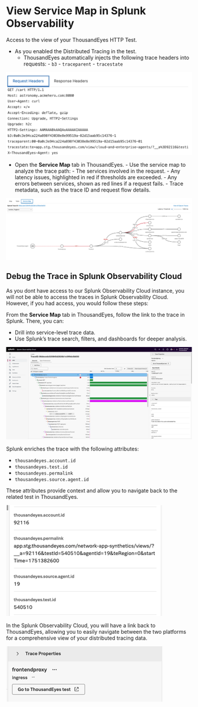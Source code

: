 # View Service Map in Splunk Observability

Access to the view of your ThousandEyes HTTP Test.

- As you enabled the Distributed Tracing in the test.
    - ThousandEyes automatically injects the following trace headers into requests:
          - `b3`
          - `traceparent`
          - `tracestate`

![Trace headers](../../img/thousandeyes/headers.png)

- Open the **Service Map** tab in ThousandEyes.
      - Use the service map to analyze the trace path:
          - The services involved in the request.
          - Any latency issues, highlighted in red if thresholds are exceeded.
          - Any errors between services, shown as red lines if a request fails.
          - Trace metadata, such as the trace ID and request flow details.

![Service Map](../../img/thousandeyes/basic_service_map.png)

## Debug the Trace in Splunk Observability Cloud

As you dont have access to our Splunk Observability Cloud instance, you will not be able to access the traces in Splunk Observability Cloud. However, if you had access, you would follow these steps:

From the **Service Map** tab in ThousandEyes, follow the link to the trace in Splunk. There, you can:

* Drill into service-level trace data.
* Use Splunk’s trace search, filters, and dashboards for deeper analysis.

![trace from ThousandEyes](../../img/splunk_observability/basic_trace_from_thousandeyes.png)

Splunk enriches the trace with the following attributes:

- `thousandeyes.account.id`
- `thousandeyes.test.id`
- `thousandeyes.permalink`
- `thousandeyes.source.agent.id`

These attributes provide context and allow you to navigate back to the related test in ThousandEyes.

![attributes in the traces](../../img/splunk_observability/attributes_in_the_traces.png)

In the Splunk Observability Cloud, you will have a link back to ThousandEyes, allowing you to easily navigate between the two platforms for a comprehensive view of your distributed tracing data.

![Trace link to ThousandEyes](../../img/splunk_observability/trace_link_to_thousandeyes.png)